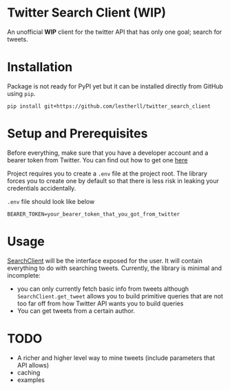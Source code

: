 # Twitter Search Client (WIP)
An unofficial **WIP** client for the twitter API that has only one goal; search for tweets.


# Installation
Package is not ready for PyPI yet but it can be installed directly from GitHub using `pip`.
```shell
pip install git+https://github.com/lestherll/twitter_search_client
```

# Setup and Prerequisites
Before everything, make sure that you have a developer account and a bearer token 
from Twitter. You can find out how to get one [here](https://developer.twitter.com/en/docs/twitter-api)

Project requires you to create a `.env` file at the project root.
The library forces you to create one by default so that there is 
less risk in leaking your credentials accidentally.

`.env` file should look like below
```env
BEARER_TOKEN=your_bearer_token_that_you_got_from_twitter
```

# Usage
[SearchClient](search_client/client.py) will be the interface exposed for 
the user. It will contain everything to do with searching tweets. 
Currently, the library is minimal and incomplete:
- you can only currently fetch basic info from tweets although `SearchClient.get_tweet`
allows you to build primitive queries that are not too far off from how Twitter API
wants you to build queries 
- You can get tweets from a certain author.

# TODO
- A richer and higher level way to mine tweets (include parameters that API allows)
- caching
- examples
